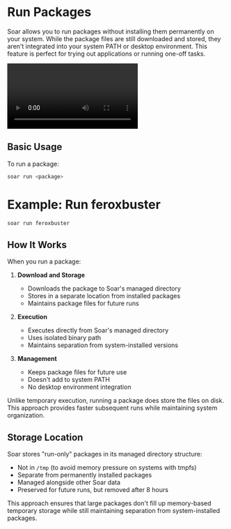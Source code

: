 # Run Packages

Soar allows you to run packages without installing them permanently on your system. While the package files are still downloaded and stored, they aren't integrated into your system PATH or desktop environment. This feature is perfect for trying out applications or running one-off tasks.

<div class="video-wrapper">
    <video src="/video/run.mp4" controls></video>
</div>

## Basic Usage

To run a package:

```sh
soar run <package>
```

# Example: Run feroxbuster
```sh
soar run feroxbuster
```

## How It Works

When you run a package:

1. **Download and Storage**
   - Downloads the package to Soar's managed directory
   - Stores in a separate location from installed packages
   - Maintains package files for future runs

2. **Execution**
   - Executes directly from Soar's managed directory
   - Uses isolated binary path
   - Maintains separation from system-installed versions

3. **Management**
   - Keeps package files for future use
   - Doesn't add to system PATH
   - No desktop environment integration

<div class="warning">
    Unlike temporary execution, running a package does store the files on disk. This approach provides faster subsequent runs while maintaining system organization.
</div>

## Storage Location

Soar stores "run-only" packages in its managed directory structure:
- Not in `/tmp` (to avoid memory pressure on systems with tmpfs)
- Separate from permanently installed packages
- Managed alongside other Soar data
- Preserved for future runs, but removed after 8 hours

<div class="warning">
    This approach ensures that large packages don't fill up memory-based temporary storage while still maintaining separation from system-installed packages.
</div>
